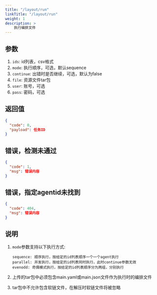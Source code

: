 ```yaml
---
title: "/layout/run"
linkTitle: "/layout/run"
weight: 1
description: >
    执行编排文件
---
```


## 参数

1. `ids`: id列表，csv格式
2. `mode`: 执行顺序，可选，默认sequence
3. `continue`: 出错时是否继续，可选，默认为false
4. `file`: 资源文件tar包
5. `user`: 账号，可选
6. `pass`: 密码，可选

## 返回值

```json
{
  "code": 0,
  "payload": 任务ID
}
```

## 错误，检测未通过

```json
{
  "code": 1,
  "msg": 错误内容
}
```

## 错误，指定agentid未找到

```json
{
  "code": 404,
  "msg": 错误内容
}
```

## 说明

1. `mode`参数支持以下执行方式:

       sequence: 顺序执行，按给定的id列表顺序一个一个agent执行
       parallel: 并发执行，按给定的id列表同时执行，此时continue参数无效
       evenodd: 奇偶模式执行，按给定的id列表顺序分为两组，分别执行

2. 上传的tar包中必须包含main.yaml或main.json文件作为执行时的编排文件
3. tar包中不允许包含软链文件，在解压时软链文件将被忽略
